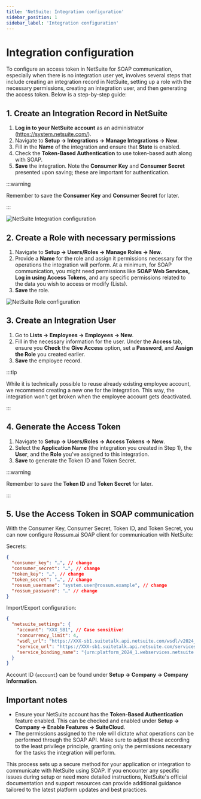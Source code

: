 ```yaml
---
title: 'NetSuite: Integration configuration'
sidebar_position: 1
sidebar_label: 'Integration configuration'
---
```


# Integration configuration

To configure an access token in NetSuite for SOAP communication, especially when there is no integration user yet, involves several steps that include creating an integration record in NetSuite, setting up a role with the necessary permissions, creating an integration user, and then generating the access token. Below is a step-by-step guide:

## 1. Create an Integration Record in NetSuite

1. **Log in to your NetSuite account** as an administrator (https://system.netsuite.com/).
1. Navigate to **Setup → Integrations → Manage Integrations → New**.
1. Fill in the **Name** of the integration and ensure that **State** is enabled.
1. Check the **Token-Based Authentication** to use token-based auth along with SOAP.
1. **Save** the integration. Note the **Consumer Key** and **Consumer Secret** presented upon saving; these are important for authentication.

:::warning

Remember to save the **Consumer Key** and **Consumer Secret** for later.

:::

![NetSuite Integration configuration](./img/netsuite-integration.png)

## 2. Create a Role with necessary permissions

1. Navigate to **Setup → Users/Roles → Manage Roles → New**.
1. Provide a **Name** for the role and assign it permissions necessary for the operations the integration will perform. At a minimum, for SOAP communication, you might need permissions like **SOAP Web Services, Log in using Access Tokens**, and any specific permissions related to the data you wish to access or modify (Lists).
1. **Save** the role.

![NetSuite Role configuration](./img/netsuite-role.png)

## 3. Create an Integration User

1. Go to **Lists → Employees → Employees → New**.
1. Fill in the necessary information for the user. Under the **Access** tab, ensure you **Check** the **Give Access** option, set a **Password**, and **Assign the Role** you created earlier.
1. **Save** the employee record.

:::tip

While it is technically possible to reuse already existing employee account, we recommend creating a new one for the integration. This way, the integration won't get broken when the employee account gets deactivated.

:::

## 4. Generate the Access Token

1. Navigate to **Setup → Users/Roles → Access Tokens → New**.
1. Select the **Application Name** (the integration you created in Step 1), the **User**, and the **Role** you've assigned to this integration.
1. **Save** to generate the Token ID and Token Secret.

:::warning

Remember to save the **Token ID** and **Token Secret** for later.

:::

## 5. Use the Access Token in SOAP communication

With the Consumer Key, Consumer Secret, Token ID, and Token Secret, you can now configure Rossum.ai SOAP client for communication with NetSuite:

Secrets:

```json
{
  "consumer_key": "…", // change
  "consumer_secret": "…", // change
  "token_key": "…", // change
  "token_secret": "…", // change
  "rossum_username": "system.user@rossum.example", // change
  "rossum_password": "…" // change
}
```

Import/Export configuration:

```json
{
  "netsuite_settings": {
    "account": "XXX_SB1", // Case sensitive!
    "concurrency_limit": 4,
    "wsdl_url": "https://XXX-sb1.suitetalk.api.netsuite.com/wsdl/v2024_1_0/netsuite.wsdl",
    "service_url": "https://XXX-sb1.suitetalk.api.netsuite.com/services/NetSuitePort_2024_1",
    "service_binding_name": "{urn:platform_2024_1.webservices.netsuite.com}NetSuiteBinding"
  }
}
```

Account ID (`account`) can be found under **Setup → Company → Company Information**.

## Important notes

- Ensure your NetSuite account has the **Token-Based Authentication** feature enabled. This can be checked and enabled under **Setup → Company → Enable Features → SuiteCloud**.
- The permissions assigned to the role will dictate what operations can be performed through the SOAP API. Make sure to adjust these according to the least privilege principle, granting only the permissions necessary for the tasks the integration will perform.

This process sets up a secure method for your application or integration to communicate with NetSuite using SOAP. If you encounter any specific issues during setup or need more detailed instructions, NetSuite's official documentation and support resources can provide additional guidance tailored to the latest platform updates and best practices.
